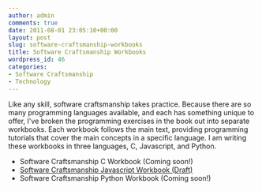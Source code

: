 ```yaml
---
author: admin
comments: true
date: 2011-08-01 23:05:10+00:00
layout: post
slug: software-craftsmanship-workbooks
title: Software Craftsmanship Workbooks
wordpress_id: 46
categories:
- Software Craftsmanship
- Technology
---
```


Like any skill, software craftsmanship takes practice. Because there are so many programming languages available, and each has something unique to offer, I've broken the programming exercises in the book out into separate workbooks. Each workbook follows the main text, providing programming tutorials that cover the main concepts in a specific language. I am writing these workbooks in three languages, C, Javascript, and Python. 
*   Software Craftsmanship C Workbook (Coming soon!)
*   [Software Craftsmanship Javascript Workbook (Draft)](http://davidsouther.com/wp-content/uploads/2012/07/software_craftsmanship_javascript.pdf)
*   Software Craftsmanship Python Workbook (Coming soon!)



